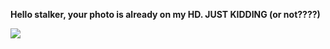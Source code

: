 **Hello stalker, your photo is already on my HD. JUST KIDDING (or not????)**

![](https://media4.giphy.com/media/v1.Y2lkPTc5MGI3NjEx…naWZfYnlfaWQmY3Q9Zw/A1oBMukTqFfkoY1HiH/giphy.webp)
